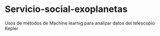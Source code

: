 # Servicio-social-exoplanetas
Usos de métodos de Machine learnig para analizar datos del telescopio Kepler 
